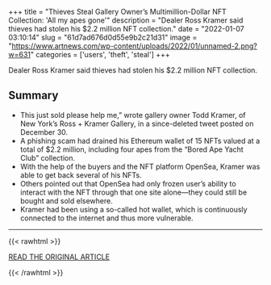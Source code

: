+++
title = "Thieves Steal Gallery Owner’s Multimillion-Dollar NFT Collection: 'All my apes gone'"
description = "Dealer Ross Kramer said thieves had stolen his $2.2 million NFT collection."
date = "2022-01-07 03:10:14"
slug = "61d7ad676d0d55e9b2c21d31"
image = "https://www.artnews.com/wp-content/uploads/2022/01/unnamed-2.png?w=631"
categories = ['users', 'theft', 'steal']
+++

Dealer Ross Kramer said thieves had stolen his $2.2 million NFT collection.

## Summary

- This just sold please help me,” wrote gallery owner Todd Kramer, of New York’s Ross + Kramer Gallery, in a since-deleted tweet posted on December 30.
- A phishing scam had drained his Ethereum wallet of 15 NFTs valued at a total of $2.2 million, including four apes from the “Bored Ape Yacht Club” collection.
- With the help of the buyers and the NFT platform OpenSea, Kramer was able to get back several of his NFTs.
- Others pointed out that OpenSea had only frozen user’s ability to interact with the NFT through that one site alone—they could still be bought and sold elsewhere.
- Kramer had been using a so-called hot wallet, which is continuously connected to the internet and thus more vulnerable.

---

{{< rawhtml >}}
  <p class="article-category">
    <a target="_blank" href="https://www.artnews.com/art-news/news/todd-kramer-nft-theft-1234614874/">READ THE ORIGINAL ARTICLE</a>
  </p>
{{< /rawhtml >}}
